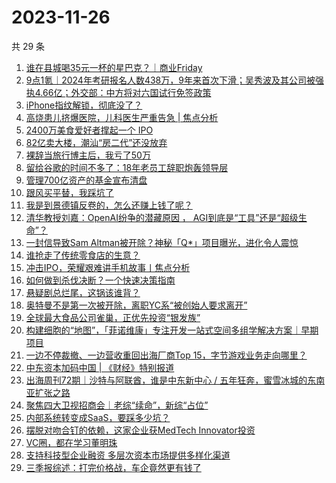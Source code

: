 # 2023-11-26

共 29 条

<!-- BEGIN 36KR -->
<!-- 最后更新时间 2023-11-26 01:02:28 +0800 -->
1. [谁在县城喝35元一杯的星巴克？｜商业Friday](https://36kr.com/p/2531760352601604)
1. [9点1氪｜2024年考研报名人数438万，9年来首次下滑；吴秀波及其公司被强执4.66亿；外交部：中方将对六国试行免签政策](https://36kr.com/p/2533005406742278)
1. [iPhone指纹解锁，彻底没了？](https://36kr.com/p/2532186140010246)
1. [高烧患儿挤爆医院，儿科医生严重告急 | 焦点分析](https://36kr.com/p/2533169635026441)
1. [2400万美食爱好者撑起一个 IPO](https://36kr.com/p/2533148956354307)
1. [82亿卖大楼，潮汕“房二代”还没放弃](https://36kr.com/p/2533133497329408)
1. [裸辞当旅行博主后，我亏了50万](https://36kr.com/p/2533005976774400)
1. [留给谷歌的时间不多了：18年老员工辞职炮轰领导层](https://36kr.com/p/2533161257805316)
1. [管理700亿资产的基金宣布清盘](https://36kr.com/p/2533164648785669)
1. [跟风买平替，我踩坑了](https://36kr.com/p/2533001222317571)
1. [我是到景德镇反卷的，怎么还赚上钱了呢？](https://36kr.com/p/2532355146311431)
1. [清华教授刘嘉：OpenAI纷争的潜藏原因 ，  AGI到底是“工具”还是“超级生命”？](https://36kr.com/p/2533130798982658)
1. [一封信导致Sam Altman被开除？神秘「Q*」项目曝光，进化令人震惊](https://36kr.com/p/2533136258754051)
1. [谁抢走了传统零食店的生意？](https://36kr.com/p/2532320847537670)
1. [冲击IPO，荣耀艰难讲手机故事丨焦点分析](https://36kr.com/p/2530493303678473)
1. [如何做到杀伐决断？一个快速决策指南](https://36kr.com/p/2499756348463234)
1. [悬疑剧总烂尾，这锅该谁背？](https://36kr.com/p/2532354712233479)
1. [奥特曼不是第一次被开除，离职YC系“被创始人要求离开”](https://36kr.com/p/2533060934559232)
1. [全球最大食品公司雀巢，正优先投资“银发族”](https://36kr.com/p/2532388804830985)
1. [构建细胞的“地图”，「菲诺维康」专注开发一站式空间多组学解决方案｜早期项目](https://36kr.com/p/2526267879908873)
1. [一边不停裁撤、一边营收重回出海厂商Top 15，字节游戏业务走向哪里？](https://36kr.com/p/2532360353441539)
1. [中东资本加码中国 | 《财经》特别报道](https://36kr.com/p/2532325791573508)
1. [出海周刊72期｜沙特与阿联酋，谁是中东新中心 / 五年狂奔，蜜雪冰城的东南亚扩张之路](https://36kr.com/p/2532341508531718)
1. [聚焦四大卫视招商会｜老综“续命”，新综“占位”](https://36kr.com/p/2532378000320263)
1. [内部系统转变成SaaS，要踩多少坑？](https://36kr.com/p/2431447882182916)
1. [摆脱对吻合钉的依赖，这家企业获MedTech Innovator投资](https://36kr.com/p/2532950556829190)
1. [VC圈，都在学习董明珠](https://36kr.com/p/2533095332210184)
1. [支持科技型企业融资 多层次资本市场提供多样化渠道](https://36kr.com/p/2532098802329092)
1. [三季报综述：打完价格战，车企竟然更有钱了](https://36kr.com/p/2533018149724038)
<!-- END 36KR -->